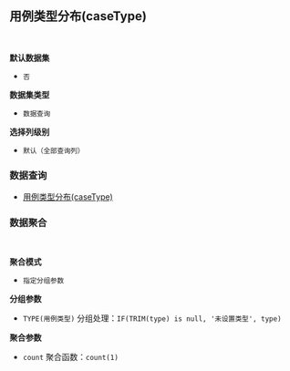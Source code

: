 ## 用例类型分布(caseType) <!-- {docsify-ignore-all} -->



<br>
<p class="panel-title"><b>默认数据集</b></p>

* `否`

<p class="panel-title"><b>数据集类型</b></p>

* `数据查询`

<p class="panel-title"><b>选择列级别</b></p>

* `默认（全部查询列）`




### 数据查询
  * [用例类型分布(caseType)](module/TestMgmt/test_case/query/caseType)

### 数据聚合

<br>
<p class="panel-title"><b>聚合模式</b></p>

* `指定分组参数`


<p class="panel-title"><b>分组参数</b></p>

* `TYPE(用例类型)`  分组处理：`IF(TRIM(type) is null, '未设置类型', type)`

<p class="panel-title"><b>聚合参数</b></p>

* `count`  聚合函数：`count(1)`
